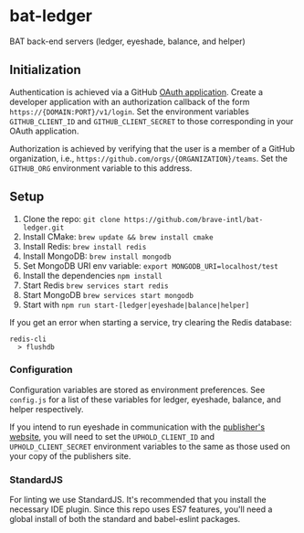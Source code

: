 # bat-ledger
BAT back-end servers (ledger, eyeshade, balance, and helper)

## Initialization
Authentication is achieved via a GitHub [OAuth application](https://github.com/settings/developers). Create a developer application with an authorization callback of the form `https://{DOMAIN:PORT}/v1/login`.  Set the environment variables `GITHUB_CLIENT_ID` and `GITHUB_CLIENT_SECRET` to those corresponding in your OAuth application.

Authorization is achieved by verifying that the user is a member of a GitHub organization, i.e., `https://github.com/orgs/{ORGANIZATION}/teams`.  Set the `GITHUB_ORG` environment variable to this address.

## Setup
1. Clone the repo: `git clone https://github.com/brave-intl/bat-ledger.git`
2. Install CMake: `brew update && brew install cmake`
3. Install Redis: `brew install redis`
4. Install MongoDB: `brew install mongodb`
5. Set MongoDB URI env variable: `export MONGODB_URI=localhost/test`
6. Install the dependencies `npm install`
7. Start Redis `brew services start redis`
8. Start MongoDB `brew services start mongodb`
9. Start with `npm run start-[ledger|eyeshade|balance|helper]`

If you get an error when starting a service, try clearing the Redis database:
```
redis-cli
  > flushdb
```

### Configuration
Configuration variables are stored as environment preferences. See `config.js` for a list of these variables for ledger, eyeshade, balance, and helper respectively.

If you intend to run eyeshade in communication with the [publisher's website](https://github.com/brave-intl/publishers), you will need to set the `UPHOLD_CLIENT_ID` and `UPHOLD_CLIENT_SECRET` environment variables to the same as those used on your copy of the publishers site.

### StandardJS
For linting we use StandardJS. It's recommended that you install the necessary IDE plugin. Since this repo uses ES7 features, you'll need a global install of both the standard and babel-eslint packages.

